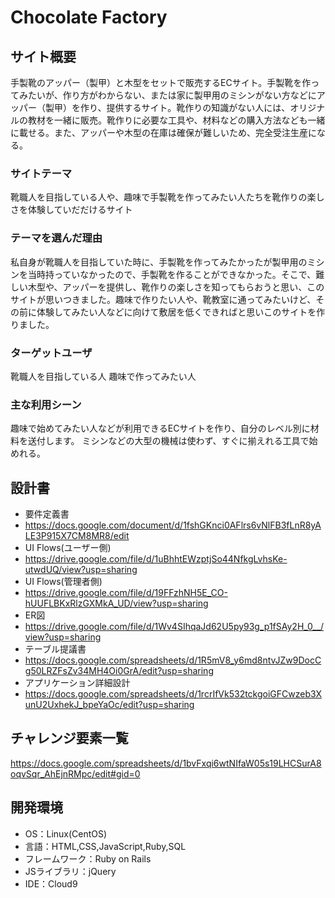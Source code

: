 # Chocolate Factory

## サイト概要
手製靴のアッパー（製甲）と木型をセットで販売するECサイト。手製靴を作ってみたいが、作り方がわからない、または家に製甲用のミシンがない方などにアッパー（製甲）を作り、提供するサイト。靴作りの知識がない人には、オリジナルの教材を一緒に販売。靴作りに必要な工具や、材料などの購入方法なども一緒に載せる。また、アッパーや木型の在庫は確保が難しいため、完全受注生産になる。

### サイトテーマ
靴職人を目指している人や、趣味で手製靴を作ってみたい人たちを靴作りの楽しさを体験していだだけるサイト

### テーマを選んだ理由
私自身が靴職人を目指していた時に、手製靴を作ってみたかったが製甲用のミシンを当時持っていなかったので、手製靴を作ることができなかった。そこで、難しい木型や、アッパーを提供し、靴作りの楽しさを知ってもらおうと思い、このサイトが思いつきました。趣味で作りたい人や、靴教室に通ってみたいけど、その前に体験してみたい人などに向けて敷居を低くできればと思いこのサイトを作りました。

### ターゲットユーザ
靴職人を目指している人
趣味で作ってみたい人

### 主な利用シーン
趣味で始めてみたい人などが利用できるECサイトを作り、自分のレベル別に材料を送付します。
ミシンなどの大型の機械は使わず、すぐに揃えれる工具で始めれる。

## 設計書
- 要件定義書
- https://docs.google.com/document/d/1fshGKnci0AFlrs6vNlFB3fLnR8yALE3P915X7CM8MR8/edit
- UI Flows(ユーザー側)
- https://drive.google.com/file/d/1uBhhtEWzptjSo44NfkgLvhsKe-utwdUQ/view?usp=sharing
- UI Flows(管理者側)
- https://drive.google.com/file/d/19FFzhNH5E_CO-hUUFLBKxRlzGXMkA_UD/view?usp=sharing
- ER図
- https://drive.google.com/file/d/1Wv4SIhqaJd62U5py93g_p1fSAy2H_0__/view?usp=sharing
- テーブル提議書
- https://docs.google.com/spreadsheets/d/1R5mV8_y6md8ntvJZw9DocCg50LRZFsZv34MH4Oi0GrA/edit?usp=sharing
- アプリケーション詳細設計
- https://docs.google.com/spreadsheets/d/1rcrIfVk532tckgoiGFCwzeb3XunU2UxhekJ_bpeYaOc/edit?usp=sharing

## チャレンジ要素一覧
https://docs.google.com/spreadsheets/d/1bvFxqi6wtNIfaW05s19LHCSurA8oqvSqr_AhEjnRMpc/edit#gid=0

## 開発環境
- OS：Linux(CentOS)
- 言語：HTML,CSS,JavaScript,Ruby,SQL
- フレームワーク：Ruby on Rails
- JSライブラリ：jQuery
- IDE：Cloud9
